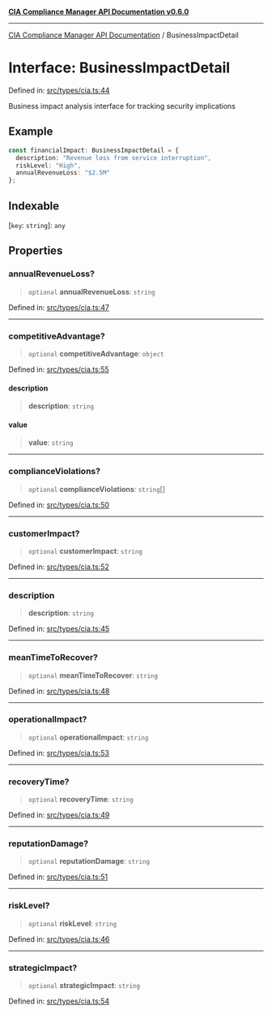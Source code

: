 [**CIA Compliance Manager API Documentation v0.6.0**](../README.md)

***

[CIA Compliance Manager API Documentation](../globals.md) / BusinessImpactDetail

# Interface: BusinessImpactDetail

Defined in: [src/types/cia.ts:44](https://github.com/Hack23/cia-compliance-manager/blob/main/src/types/cia.ts#L44)

Business impact analysis interface for tracking security implications

## Example

```ts
const financialImpact: BusinessImpactDetail = {
  description: "Revenue loss from service interruption",
  riskLevel: "High",
  annualRevenueLoss: "$2.5M"
};
```

## Indexable

\[`key`: `string`\]: `any`

## Properties

### annualRevenueLoss?

> `optional` **annualRevenueLoss**: `string`

Defined in: [src/types/cia.ts:47](https://github.com/Hack23/cia-compliance-manager/blob/main/src/types/cia.ts#L47)

***

### competitiveAdvantage?

> `optional` **competitiveAdvantage**: `object`

Defined in: [src/types/cia.ts:55](https://github.com/Hack23/cia-compliance-manager/blob/main/src/types/cia.ts#L55)

#### description

> **description**: `string`

#### value

> **value**: `string`

***

### complianceViolations?

> `optional` **complianceViolations**: `string`[]

Defined in: [src/types/cia.ts:50](https://github.com/Hack23/cia-compliance-manager/blob/main/src/types/cia.ts#L50)

***

### customerImpact?

> `optional` **customerImpact**: `string`

Defined in: [src/types/cia.ts:52](https://github.com/Hack23/cia-compliance-manager/blob/main/src/types/cia.ts#L52)

***

### description

> **description**: `string`

Defined in: [src/types/cia.ts:45](https://github.com/Hack23/cia-compliance-manager/blob/main/src/types/cia.ts#L45)

***

### meanTimeToRecover?

> `optional` **meanTimeToRecover**: `string`

Defined in: [src/types/cia.ts:48](https://github.com/Hack23/cia-compliance-manager/blob/main/src/types/cia.ts#L48)

***

### operationalImpact?

> `optional` **operationalImpact**: `string`

Defined in: [src/types/cia.ts:53](https://github.com/Hack23/cia-compliance-manager/blob/main/src/types/cia.ts#L53)

***

### recoveryTime?

> `optional` **recoveryTime**: `string`

Defined in: [src/types/cia.ts:49](https://github.com/Hack23/cia-compliance-manager/blob/main/src/types/cia.ts#L49)

***

### reputationDamage?

> `optional` **reputationDamage**: `string`

Defined in: [src/types/cia.ts:51](https://github.com/Hack23/cia-compliance-manager/blob/main/src/types/cia.ts#L51)

***

### riskLevel?

> `optional` **riskLevel**: `string`

Defined in: [src/types/cia.ts:46](https://github.com/Hack23/cia-compliance-manager/blob/main/src/types/cia.ts#L46)

***

### strategicImpact?

> `optional` **strategicImpact**: `string`

Defined in: [src/types/cia.ts:54](https://github.com/Hack23/cia-compliance-manager/blob/main/src/types/cia.ts#L54)
